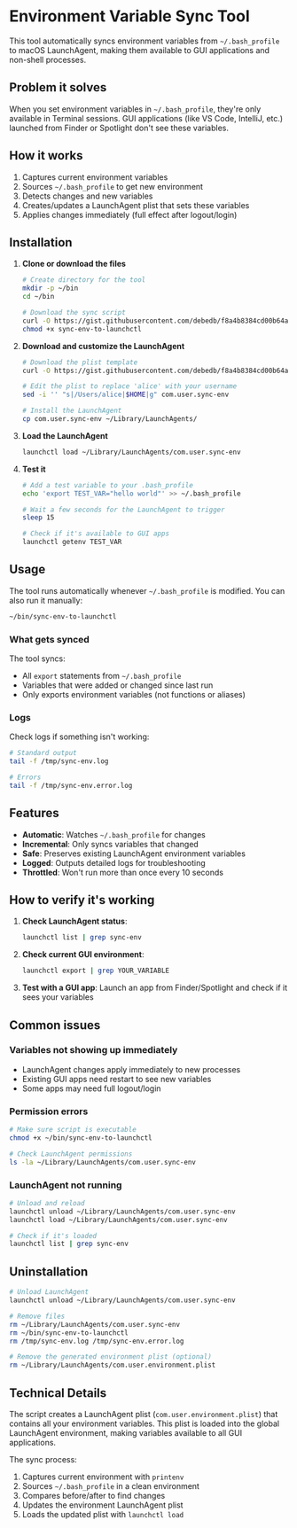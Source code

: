 Environment Variable Sync Tool
==============================

This tool automatically syncs environment variables from `~/.bash_profile` to macOS LaunchAgent, making them available to GUI applications and non-shell processes.

Problem it solves
-----------------

When you set environment variables in `~/.bash_profile`, they're only available in Terminal sessions. GUI applications (like VS Code, IntelliJ, etc.) launched from Finder or Spotlight don't see these variables.

How it works
------------

1.  Captures current environment variables
2.  Sources `~/.bash_profile` to get new environment
3.  Detects changes and new variables
4.  Creates/updates a LaunchAgent plist that sets these variables
5.  Applies changes immediately (full effect after logout/login)

Installation
-----------

1.  **Clone or download the files**
    ```bash
    # Create directory for the tool
    mkdir -p ~/bin
    cd ~/bin
    
    # Download the sync script
    curl -O https://gist.githubusercontent.com/debedb/f8a4b8384cd00b64aa5dfa5f0a961b58/raw/sync-env-to-launchctl
    chmod +x sync-env-to-launchctl
    ```

2.  **Download and customize the LaunchAgent**
    ```bash
    # Download the plist template
    curl -O https://gist.githubusercontent.com/debedb/f8a4b8384cd00b64aa5dfa5f0a961b58/raw/com.user.sync-env
    
    # Edit the plist to replace 'alice' with your username
    sed -i '' "s|/Users/alice|$HOME|g" com.user.sync-env
    
    # Install the LaunchAgent
    cp com.user.sync-env ~/Library/LaunchAgents/
    ```

3.  **Load the LaunchAgent**
    ```bash
    launchctl load ~/Library/LaunchAgents/com.user.sync-env
    ```

4.  **Test it**
    ```bash
    # Add a test variable to your .bash_profile
    echo 'export TEST_VAR="hello world"' >> ~/.bash_profile
    
    # Wait a few seconds for the LaunchAgent to trigger
    sleep 15
    
    # Check if it's available to GUI apps
    launchctl getenv TEST_VAR
    ```

Usage
-----

The tool runs automatically whenever `~/.bash_profile` is modified. You can also run it manually:

```bash
~/bin/sync-env-to-launchctl
```

### What gets synced

The tool syncs:
- All `export` statements from `~/.bash_profile`
- Variables that were added or changed since last run
- Only exports environment variables (not functions or aliases)

### Logs

Check logs if something isn't working:
```bash
# Standard output
tail -f /tmp/sync-env.log

# Errors
tail -f /tmp/sync-env.error.log
```

Features
--------

- **Automatic**: Watches `~/.bash_profile` for changes
- **Incremental**: Only syncs variables that changed
- **Safe**: Preserves existing LaunchAgent environment variables
- **Logged**: Outputs detailed logs for troubleshooting
- **Throttled**: Won't run more than once every 10 seconds

How to verify it's working
-------------------------

1.  **Check LaunchAgent status**:
    ```bash
    launchctl list | grep sync-env
    ```

2.  **Check current GUI environment**:
    ```bash
    launchctl export | grep YOUR_VARIABLE
    ```

3.  **Test with a GUI app**: Launch an app from Finder/Spotlight and check if it sees your variables

Common issues
------------

### Variables not showing up immediately
- LaunchAgent changes apply immediately to new processes
- Existing GUI apps need restart to see new variables
- Some apps may need full logout/login

### Permission errors
```bash
# Make sure script is executable
chmod +x ~/bin/sync-env-to-launchctl

# Check LaunchAgent permissions
ls -la ~/Library/LaunchAgents/com.user.sync-env
```

### LaunchAgent not running
```bash
# Unload and reload
launchctl unload ~/Library/LaunchAgents/com.user.sync-env
launchctl load ~/Library/LaunchAgents/com.user.sync-env

# Check if it's loaded
launchctl list | grep sync-env
```

Uninstallation
-------------

```bash
# Unload LaunchAgent
launchctl unload ~/Library/LaunchAgents/com.user.sync-env

# Remove files
rm ~/Library/LaunchAgents/com.user.sync-env
rm ~/bin/sync-env-to-launchctl
rm /tmp/sync-env.log /tmp/sync-env.error.log

# Remove the generated environment plist (optional)
rm ~/Library/LaunchAgents/com.user.environment.plist
```

Technical Details
----------------

The script creates a LaunchAgent plist (`com.user.environment.plist`) that contains all your environment variables. This plist is loaded into the global LaunchAgent environment, making variables available to all GUI applications.

The sync process:
1. Captures current environment with `printenv`
2. Sources `~/.bash_profile` in a clean environment
3. Compares before/after to find changes
4. Updates the environment LaunchAgent plist
5. Loads the updated plist with `launchctl load`